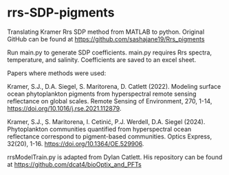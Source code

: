 # rrs-SDP-pigments
Translating Kramer Rrs SDP method from MATLAB to python. Original GitHub can be found at https://github.com/sashajane19/Rrs_pigments

Run main.py to generate SDP coefficients. main.py requires Rrs spectra, temperature, and salinity. Coefficients are saved to an excel sheet. 

Papers where methods were used:

Kramer, S.J., D.A. Siegel, S. Maritorena, D. Catlett (2022). Modeling surface ocean phytoplankton pigments from hyperspectral remote sensing reflectance on global scales. Remote Sensing of Environment, 270, 1-14, https://doi.org/10.1016/j.rse.2021.112879.

Kramer, S.J., S. Maritorena, I. Cetinić, P.J. Werdell, D.A. Siegel (2024). Phytoplankton communities quantified from hyperspectral ocean reflectance correspond to pigment-based communities. Optics Express, 32(20), 1-16. https://doi.org/10.1364/OE.529906.

rrsModelTrain.py is adapted from Dylan Catlett. His repository can be found at https://github.com/dcat4/bioOptix_and_PFTs
